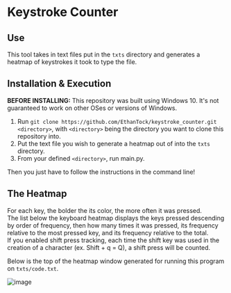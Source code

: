 # Keystroke Counter

## Use
This tool takes in text files put in the `txts` directory and generates a heatmap of keystrokes it took to type the file.

## Installation & Execution
**BEFORE INSTALLING:** This repository was built using Windows 10. It's not guaranteed to work on other OSes or versions of Windows.
1. Run `git clone https://github.com/EthanTock/keystroke_counter.git <directory>`, with `<directory>` being the directory you want to clone this repository into.
2. Put the text file you wish to generate a heatmap out of into the `txts` directory.
3. From your defined `<directory>`, run main.py.

Then you just have to follow the instructions in the command line!  

## The Heatmap
For each key, the bolder the its color, the more often it was pressed.  
The list below the keyboard heatmap displays the keys pressed descending by order of frequency, then how many times it was pressed, its frequency relative to the most pressed key, and its frequency relative to the total.  
If you enabled shift press tracking, each time the shift key was used in the creation of a character (ex. Shift + q = Q), a shift press will be counted.  

Below is the top of the heatmap window generated for running this program on `txts/code.txt`.

![image](https://github.com/EthanTock/keystroke_counter/assets/104804378/50d12e37-9248-4ca6-baf2-f372b865cb83)

